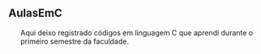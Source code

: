 <h2>AulasEmC</h2>

<ul>
  <p>Aqui deixo registrado códigos em linguagem C que aprendi durante o primeiro semestre da faculdade.
</ul>
